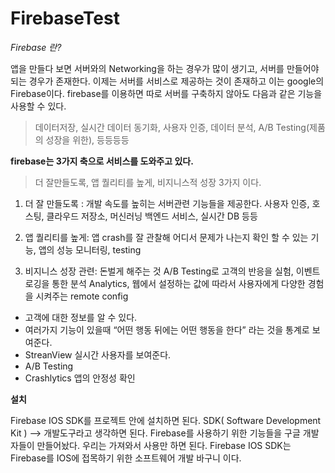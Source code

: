 # FirebaseTest

*Firebase 란?*

앱을 만들다 보면 서버와의 Networking을 하는 경우가 많이 생기고, 서버를 만들어야 되는 경우가 존재한다.
이제는 서버를 서비스로 제공하는 것이 존재하고 이는 google의 Firebase이다.
firebase를 이용하면 따로 서버를 구축하지 않아도 다음과 같은 기능을 사용할 수 있다.
> 데이터저장, 실시간 데이터 동기화, 사용자 인증, 데이터 분석, A/B Testing(제품의 성장을 위한), 등등등등


**firebase는 3가지 축으로 서비스를 도와주고 있다.**
> 더 잘만들도록, 앱 퀄리티를 높게, 비지니스적 성장 3가지 이다.

1. 더 잘 만들도록 : 개발 속도를 높히는 서버관련 기능들을 제공한다. 
사용자 인증, 호스팅, 클라우드 저장소, 머신러닝 백엔드 서비스, 실시간 DB 등등

2. 앱 퀄리티를 높게: 앱 crash를 잘 관찰해 어디서 문제가 나는지 확인 할 수 있는 기능, 앱의 성능 모니터링, testing

3. 비지니스 성장 관련: 돈벌게 해주는 것
A/B Testing로 고객의 반응을 실험, 이벤트 로깅을 통한 분석 Analytics, 웹에서 설정하는 값에 따라서 사용자에게 다양한 경험을 시켜주는 remote config

 
+ 고객에 대한 정보를 알 수 있다.
+ 여러가지 기능이 있을때 “어떤 행동 뒤에는 어떤 행동을 한다” 라는 것을 통계로 보여준다.
+ StreanView 실시간 사용자를 보여준다.
+ A/B Testing
+ Crashlytics 앱의 안정성 확인


**설치**

Firebase IOS SDK를 프로젝트 안에 설치하면 된다.
SDK( Software Development Kit ) —> 개발도구라고 생각하면 된다.
Firebase를 사용하기 위한 기능들을 구글 개발자들이 만들어놨다. 우리는 가져와서 사용만 하면 된다.
Firebase IOS SDK는 Firebase를 IOS에 접목하기 위한 소프트웨어 개발 바구니 이다.
